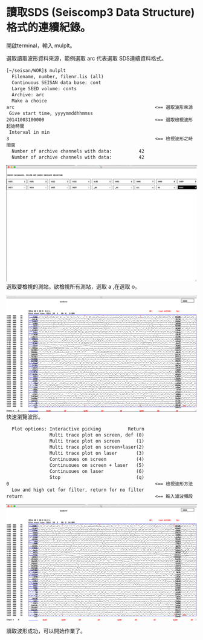 # 讀取SDS \(Seiscomp3 Data Structure\) 格式的連續紀錄。

開啟terminal，輸入 mulplt。

選取讀取波形資料來源，範例選取 arc 代表選取 SDS連續資料格式。

```
[~/seisan/WOR]$ mulplt
  Filename, number, filenr.lis (all)
  Continuous SEISAN data base: cont
  Large SEED volume: conts
  Archive: arc
  Make a choice
arc                                                    <== 選取波形來源
 Give start time, yyyymmddhhmmss
20141003100000                                         <== 選取檢視波形起始時間
 Interval in min
3                                                      <== 檢視波形之時間窗
  Number of archive channels with data:          42
  Number of archive channels with data:          42
```

![](/assets/309384ce-a471-4a22-be5b-6796c9ce1f6c.png)選取要檢視的測站。欲檢視所有測站，選取 a ,在選取 o。

![](/assets/754897c7-b51e-4492-80e7-2cf5ae479aa5.png)快速瀏覽波形。

```
  Plot options: Interactive picking          Return
                Multi trace plot on screen, def (0)
                Multi trace plot on screen      (1)
                Multi trace plot on screen+laser(2)
                Multi trace plot on laser       (3)
                Continuoues on screen           (4)
                Continuoues on screen + laser   (5)
                Continuoues on laser            (6)
                Stop                            (q)
0                                                      <== 檢視波形方法
  Low and high cut for filter, return for no filter
return                                                 <== 輸入濾波頻段
```

![](/assets/12300de6-d109-47ee-931b-373413db16b8.png)

讀取波形成功，可以開始作業了。

